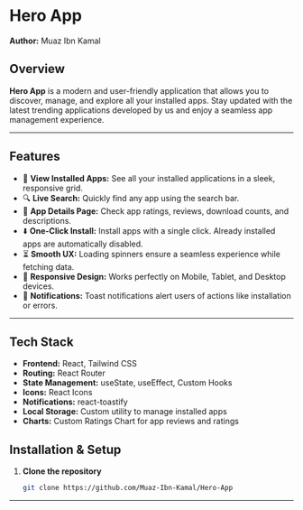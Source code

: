 # Hero App

**Author:** Muaz Ibn Kamal

## Overview
**Hero App** is a modern and user-friendly application that allows you to discover, manage, and explore all your installed apps. Stay updated with the latest trending applications developed by us and enjoy a seamless app management experience.

---

## Features
- 🚀 **View Installed Apps:** See all your installed applications in a sleek, responsive grid.  
- 🔍 **Live Search:** Quickly find any app using the search bar.  
- 📄 **App Details Page:** Check app ratings, reviews, download counts, and descriptions.  
- ⬇️ **One-Click Install:** Install apps with a single click. Already installed apps are automatically disabled.  
- ⏳ **Smooth UX:** Loading spinners ensure a seamless experience while fetching data.  
- 📱 **Responsive Design:** Works perfectly on Mobile, Tablet, and Desktop devices.  
- 🔔 **Notifications:** Toast notifications alert users of actions like installation or errors.  

---

## Tech Stack
- **Frontend:** React, Tailwind CSS  
- **Routing:** React Router  
- **State Management:** useState, useEffect, Custom Hooks  
- **Icons:** React Icons  
- **Notifications:** react-toastify  
- **Local Storage:** Custom utility to manage installed apps  
- **Charts:** Custom Ratings Chart for app reviews and ratings  



## Installation & Setup
1. **Clone the repository**
   ```bash
   git clone https://github.com/Muaz-Ibn-Kamal/Hero-App
---
